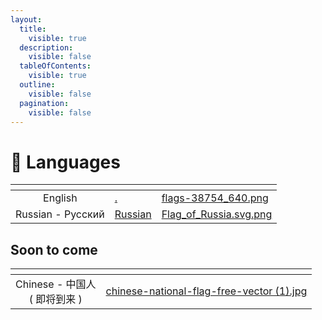 ```yaml
---
layout:
  title:
    visible: true
  description:
    visible: false
  tableOfContents:
    visible: true
  outline:
    visible: false
  pagination:
    visible: false
---
```


# 💬 Languages

<table data-view="cards"><thead><tr><th align="center"></th><th data-hidden data-card-target data-type="content-ref"></th><th data-hidden data-card-cover data-type="files"></th></tr></thead><tbody><tr><td align="center">English</td><td><a href="./">.</a></td><td><a href=".gitbook/assets/flags-38754_640.png">flags-38754_640.png</a></td></tr><tr><td align="center">Russian - Русский</td><td><a href="http://127.0.0.1:5000/o/GqJLJ9NWTR15VqVFOOgM/s/ch5a0qX1gaRruCe1aMOT/">Russian</a></td><td><a href=".gitbook/assets/Flag_of_Russia.svg.png">Flag_of_Russia.svg.png</a></td></tr></tbody></table>

## Soon to come

<table data-view="cards"><thead><tr><th align="center"></th><th data-hidden data-card-cover data-type="files"></th></tr></thead><tbody><tr><td align="center">Chinese - 中国人<br>( 即将到来 )</td><td><a href=".gitbook/assets/chinese-national-flag-free-vector (1).jpg">chinese-national-flag-free-vector (1).jpg</a></td></tr></tbody></table>

